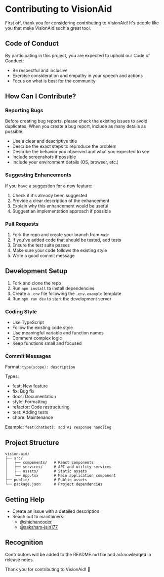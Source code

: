 # Contributing to VisionAid

First off, thank you for considering contributing to VisionAid! It's people like you that make VisionAid such a great tool.

## Code of Conduct

By participating in this project, you are expected to uphold our Code of Conduct:

- Be respectful and inclusive
- Exercise consideration and empathy in your speech and actions
- Focus on what is best for the community

## How Can I Contribute?

### Reporting Bugs

Before creating bug reports, please check the existing issues to avoid duplicates. When you create a bug report, include as many details as possible:

- Use a clear and descriptive title
- Describe the exact steps to reproduce the problem
- Describe the behavior you observed and what you expected to see
- Include screenshots if possible
- Include your environment details (OS, browser, etc.)

### Suggesting Enhancements

If you have a suggestion for a new feature:

1. Check if it's already been suggested
2. Provide a clear description of the enhancement
3. Explain why this enhancement would be useful
4. Suggest an implementation approach if possible

### Pull Requests

1. Fork the repo and create your branch from `main`
2. If you've added code that should be tested, add tests
3. Ensure the test suite passes
4. Make sure your code follows the existing style
5. Write a good commit message

## Development Setup

1. Fork and clone the repo
2. Run `npm install` to install dependencies
3. Create a `.env` file following the `.env.example` template
4. Run `npm run dev` to start the development server

### Coding Style

- Use TypeScript
- Follow the existing code style
- Use meaningful variable and function names
- Comment complex logic
- Keep functions small and focused

### Commit Messages

Format: `type(scope): description`

Types:

- feat: New feature
- fix: Bug fix
- docs: Documentation
- style: Formatting
- refactor: Code restructuring
- test: Adding tests
- chore: Maintenance

Example: `feat(chatbot): add AI response handling`

## Project Structure

```text
vision-aid/
├── src/
│   ├── components/   # React components
│   ├── services/     # API and utility services
│   ├── assets/       # Static assets
│   └── App.tsx       # Main application component
├── public/           # Public assets
└── package.json      # Project dependencies
```

## Getting Help

- Create an issue with a detailed description
- Reach out to maintainers:
  - [@shichancoder](https://github.com/shichancoder)
  - [@saksham-jain177](https://github.com/saksham-jain177)

## Recognition

Contributors will be added to the README.md file and acknowledged in release notes.

Thank you for contributing to VisionAid! 🚀
